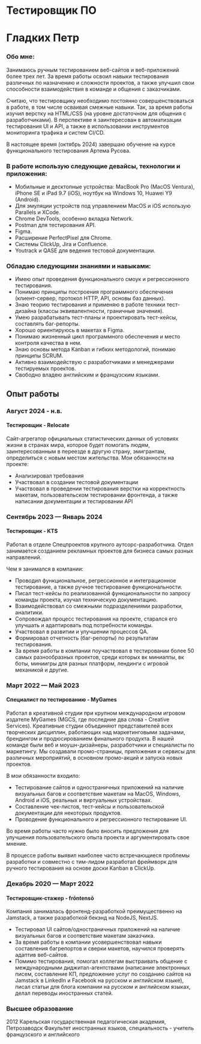 # Тестировщик ПО
# Гладких Петр

### Обо мне:

Занимаюсь ручным тестированием веб-сайтов и веб-приложений более трех лет. За время работы освоил навыки тестирования различных по назначению и сложности проектов, а также улучшил свои способности взаимодействия в команде и общения с заказчиками.

Считаю, что тестировщику необходимо постоянно совершенствоваться в работе, в том числе осваивая смежные навыки. Так, за время работы изучил верстку на HTML/CSS (на уровне достаточном для общения с разработчиками). В перспективе я заинтересован в автоматизации тестирования UI и API, а также в использовании инструментов мониторинга трафика и систем CI/CD. 

В настоящее время (октябрь 2024) завершаю обучение на курсе функционального тестирования Артема Русова.

### В работе использую следующие девайсы, технологии и приложения:

- Мобильные и десктопные устройства: MacBook Pro (MacOS Ventura), iPhone SE и iPad 9.7 (iOS), ноутбук на Windows 10, Huawei Y9 (Android).
- Для эмуляции устройств под управлением MacOS и iOS использую Parallels и XCode.
- Chrome DevTools, особенно вкладка Network.
- Postman для тестирования API.
- Figma.
- Расширение PerfectPixel для Chrome.
- Системы ClickUp, Jira и Confluence.
- Youtrack и QASE для ведения тестовой документации.

### Обладаю следующими знаниями и навыками:

- Имею опыт проведения функционального смоук и регрессионного тестирования. 
- Понимаю принципы построения программного обеспечения (клиент-сервер, протокол HTTP, API, основы баз данных).
- Знаю теорию тестирования и применяю в работе техники тест-дизайна (классы эквивалентности, граничные значения).
- Умею разрабатывать тест-планы и проектировать тест-кейсы, составлять баг-репорты.
- Хорошо ориентируюсь в макетах в Figma.
- Понимаю жизненный цикл программного обеспечения и место контроля качества в нем.
- Знаю основы метода Kanban и гибких методологий, понимаю принципы SCRUM.
- Активно взаимодействую с разработчиками и менеджерами тестируемых проектов.
- Свободно владею английским и французским языками.

## Опыт работы 
### Август 2024 - н.в.
#### Тестировщик - Relocate
Сайт-агрегатор официальных статистических данных об условиях жизни в странах мира, которое будет помогать людям, заинтересованным в переезде в другую страну, эмигрантам, определиться с новым местом жительства.
Мои обязанности на проекте: 
- Анализировал требования
- Участвовал в создании тестовой документации
- Участвовал в проведении тестирования верстки на корректность макетам, пользовательском тестировании фронтенда, а также написании документации и тестировании API
  
### Сентябрь 2023 — Январь 2024 
#### Тестировщик - KTS
Работал в отделе Спецпроектов крупного аутсорс-разработчика. Отдел занимается созданием рекламных проектов для бизнеса самых разных направлений.

Чем я занимался в компании:

- Проводил функциональное, регрессионное и интеграционное тестирование, а также ручное тестирование функциональности.
- Писал тест-кейсы по реализованной функциональности по запросу команды проекта, изучал техническую документацию.
- Взаимодействовал со смежными подразделениями разработки, аналитики.
- Сопровождал процесс тестирования на проекте, старался его улучшать и адаптировать под потребности команды.
- Участвовал в развитии и улучшении процессов QA.
- Формировал отчетность (баг-репорты) по результатам тестирования.
- За время работы в компании поучаствовал в тестировании более 50 самых разнообразных проектов, среди которых вк миниаппы, вк боты, миниигры для разных платформ, лендинги с игровой механикой и другие.

### Март 2022 — Май 2023
#### Специалист по тестированию - MyGames
Работал в креативной студии при крупном международном игровом издателе MyGames (MGCS, где последние два слова - Creative Services). Креативные студии объединяют представителей всех творческих дисциплин, работающих над маркетинговыми задачами, брендингом и продюсированием финального продукта. В нашей команде были веб и моушн-дизайнеры, разработчики и специалисты по маркетингу. Мы создавали промо-страницы, приложения и сервисы для различных мероприятий, в основном промо-акций и запуска новых проектов.

В мои обязанности входило: 
- Тестирование сайтов и одностраничных приложений на наличие визуальных багов и соответствие макетам на MacOS, Windows, Android и iOS, реальных и виртуальных устройствах.
- Cоставление чек-листов, тест-кейсы и пользовательской документации для некоторых продуктов.
- Проводение функционального и регрессионного тестирование UI.

Во время работы часто нужно было вносить предложения для улучшения пользовательского опыта проекта и аргументировать свое мнение.

В процессе работы выявил наиболее часто встречающиеся проблемы разработки и совместно с тим-лидом разработал фреймворк для ручного тестирования на основе доски Kanban в ClickUp.

### Декабрь 2020 — Март 2022
#### Тестировщик-стажер - frōntensō
Компания занималась фронтенд-разработкой преимущественно на Jamstack, а также разработкой бекэнд на NodeJS, NextJS.

- Тестировал UI сайтов/одностраничных приложений на наличие визуальных багов и соответствие макетам заказчика.
- За время работы в компании усовершенствовал навыки составления багрепортов и сверки макетов, научился проверять адаптив веб-сайтов.
- Помимо тестирования, помогал коллегам выстраивать общение с международными диджитал-агентствами (написание электронных писем, составление КП, предложение услуг по созданию сайтов на Jamstack в LinkedIn и Facebook на русском и английском языке), писал статьи для блога компании на русском и английском языках, делал переводы иностранных статей.

### Высшее образование
2012	Карельская государственная педагогическая академия, Петрозаводск
Факультет иностранных языков, специальность - учитель французского и английского


